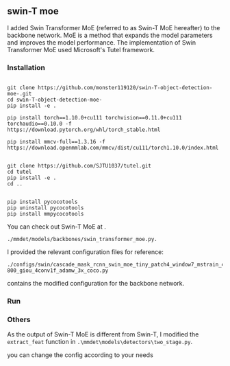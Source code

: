 ## swin-T moe 
I added Swin Transformer MoE (referred to as Swin-T MoE hereafter) to the backbone network. MoE is a method that expands the model parameters and improves the model performance. The implementation of Swin Transformer MoE used Microsoft's Tutel framework.

### Installation

```

git clone https://github.com/monster119120/swin-T-object-detection-moe-.git
cd swin-T-object-detection-moe-
pip install -e .

pip install torch==1.10.0+cu111 torchvision==0.11.0+cu111 torchaudio==0.10.0 -f https://download.pytorch.org/whl/torch_stable.html

pip install mmcv-full==1.3.16 -f https://download.openmmlab.com/mmcv/dist/cu111/torch1.10.0/index.html


git clone https://github.com/SJTU1037/tutel.git
cd tutel
pip install -e .
cd ..


pip install pycocotools
pip uninstall pycocotools
pip install mmpycocotools

```

You can check out Swin-T MoE at .
```
./mmdet/models/backbones/swin_transformer_moe.py.
```
I provided the relevant configuration files for reference:

```
./configs/swin/cascade_mask_rcnn_swin_moe_tiny_patch4_window7_mstrain_480-800_giou_4conv1f_adamw_3x_coco.py
```
contains the modified configuration for the backbone network.

### Run

### Others

As the output of Swin-T MoE is different from Swin-T, I modified the `extract_feat` function in `.\mmdet\models\detectors\two_stage.py`.

you can change the config according to your needs
